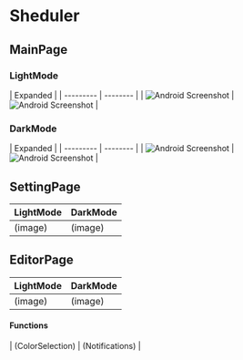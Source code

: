 # Sheduler

## MainPage

### LightMode
|        Expanded       |
| --------- | -------- |
| ![Android Screenshot](https://github.com/ClioBro/Sheduler/blob/main/art/shedule_main_page_light.png) | ![Android Screenshot](https://github.com/ClioBro/Sheduler/blob/main/art/shedule_main_page_dark.png) |

### DarkMode
|        Expanded      |
| --------- | -------- |
| ![Android Screenshot](https://github.com/ClioBro/Sheduler/blob/main/art/Screenshot_20220201-150837.png) | ![Android Screenshot](https://github.com/ClioBro/Sheduler/blob/main/art/Screenshot_20220201-150845.png) | 

## SettingPage
| LightMode | DarkMode |
| --------- | -------- |
|  (image)  |  (image) |

## EditorPage
| LightMode | DarkMode |
| --------- | -------- |
|  (image)  |  (image) |

#### Functions

| (ColorSelection) | (Notifications) | 
